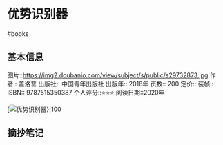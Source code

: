 # 优势识别器
#books 
## 基本信息

图片::https://img2.doubanio.com/view/subject/s/public/s29732873.jpg
作者:: 盖洛普
出版社:: 中国青年出版社
出版年:: 2018年
页数:: 200
定价:: 
装帧:: 
ISBN:: 9787515350387
个人评分::⭐⭐⭐
阅读日期::2020年

 [![优势识别器}|100](https://img2.doubanio.com/view/subject/s/public/s29732873.jpg )

## 摘抄笔记
